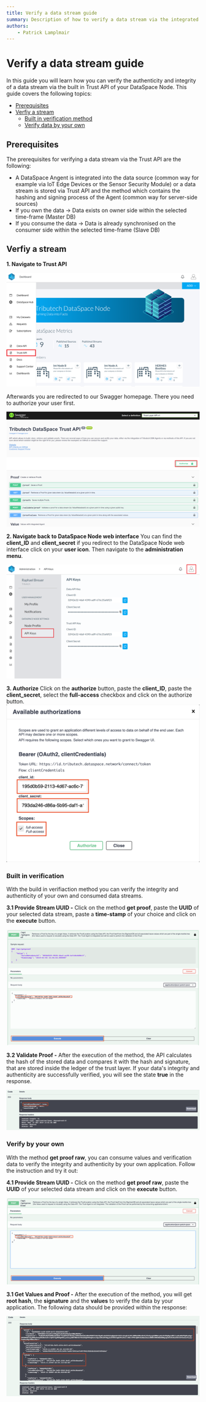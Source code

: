 ```yaml
---
title: Verify a data stream guide
summary: Description of how to verify a data stream via the integrated Trust API.
authors:
    - Patrick Lamplmair
---
```


# Verify a data stream guide

In this guide you will learn how you can verify the authenticity and integrity of a data stream via the built in Trust API of your DataSpace Node. This guide covers the following topics:

- [Prerequisites](/guides/guide-verify-data-stream/#prerequisites)
- [Verfiy a stream](/guides/guide-verify-data-stream/#verfiy-a-stream)
    - [Built in verification method](/guides/guide-verify-data-stream/#built-in-verification-method)
    - [Verify data by your own](/guides/guide-verify-data-stream/#verify-data-by-your-own)


## Prerequisites

The prerequisites for verifying a data stream via the Trust API are the following:

- A DataSpace Angent is integrated into the data source (common way for example via IoT Edge Devices or the Sensor Security Module) or a data stream is stored via Trust API and the method which contains the hashing and signing process of the Agent (common way for server-side sources)
- If you own the data -> Data exists on owner side within the selected time-frame (Master DB)
- If you consume the data -> Data is already synchronised on the consumer side within the selected time-frame (Slave DB)

## Verfiy a stream

**1. Navigate to Trust API**

![Navigate Trust API](img/verify-data-stream-trust-api.png)

Afterwards you are redirected to our Swagger homepage. There you need to authorize your user first. 

![Swagger authorize](img/swagger-authorize.png)



**2. Navigate back to DataSpace Node web interface** 
You can find the **client_ID** and **client_secret** if you redirect to the DataSpace Node web interface click on your **user icon**. Then navigate to the **administration menu**.

![API Keys](img/verify-data-stream-api-keys.png)

**3. Authorize** 
Click on the **authorize** button, paste the **client_ID**, paste the **client_secret**, select the **full-access** checkbox and click on the authorize button.
![Enter URL](img/verify-data-stream-authorize-api.png)

### Built in verification

With the build in verifiaction method you can verify the integrity and authenticity of your own and consumed data streams.

**3.1 Provide Stream UUID -** Click on the method **get proof**, paste the **UUID** of your selected data stream, paste a **time-stamp** of your choice and click on the **execute** button.

![Enter URL](img/verify-data-stream-validate-proof-1.png)

**3.2 Validate Proof -** After the execution of the method, the API calculates the hash of the stored data and compares it with the hash and signature, that are stored inside the ledger of the trust layer. If your data's integrity and authenticity are successfully verified, you will see the state **true** in the response.

![Enter URL](img/verify-data-stream-validate-proof-2.png)

### Verify by your own

With the method **get proof raw**, you can consume values and verification data to verify the integrity and authenticity by your own application. Follow the instruction and try it out:

**4.1 Provide Stream UUID -** Click on the method **get proof raw**, paste the **UUID** of your selected data stream and click on the **execute** button.

![Enter URL](img/verify-data-stream-get-proof-and-values-1.png)

**3.1 Get Values and Proof -** After the execution of the method, you will get **root hash**, the **signature** and the **values** to verify the data by your application. The following data should be provided within the response:

![Enter URL](img/verify-data-stream-get-proof-and-values-2.png)
